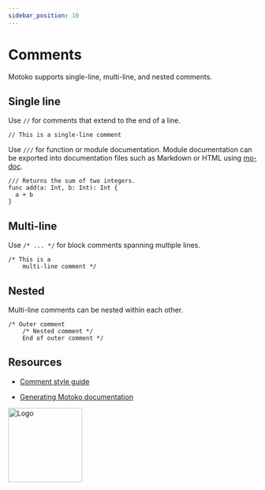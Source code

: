 ```yaml
---
sidebar_position: 10
---
```


# Comments

Motoko supports single-line, multi-line, and nested comments.

## Single line

Use `//` for comments that extend to the end of a line.

```motoko no-repl
// This is a single-line comment
```

Use `///` for function or module documentation. Module documentation can be exported into documentation files such as Markdown or HTML using [mo-doc](https://internetcomputer.org/docs/motoko/motoko-tooling/mo-doc).

```motoko no-repl
/// Returns the sum of two integers.
func add(a: Int, b: Int): Int {
  a + b
}
```

## Multi-line

Use `/* ... */` for block comments spanning multiple lines.

```motoko no-repl
/* This is a
    multi-line comment */
```

## Nested

Multi-line comments can be nested within each other.

```motoko no-repl
/* Outer comment
    /* Nested comment */
    End of outer comment */
```

## Resources

- [Comment style guide](https://internetcomputer.org/docs/motoko/motoko-style#comments)

- [Generating Motoko documentation](https://internetcomputer.org/docs/motoko/motoko-tooling/mo-doc)

<img src="https://cdn-assets-eu.frontify.com/s3/frontify-enterprise-files-eu/eyJwYXRoIjoiZGZpbml0eVwvYWNjb3VudHNcLzAxXC80MDAwMzA0XC9wcm9qZWN0c1wvNFwvYXNzZXRzXC8zOFwvMTc2XC9jZGYwZTJlOTEyNDFlYzAzZTQ1YTVhZTc4OGQ0ZDk0MS0xNjA1MjIyMzU4LnBuZyJ9:dfinity:9Q2_9PEsbPqdJNAQ08DAwqOenwIo7A8_tCN4PSSWkAM?width=2400" alt="Logo" width="150" height="150" />